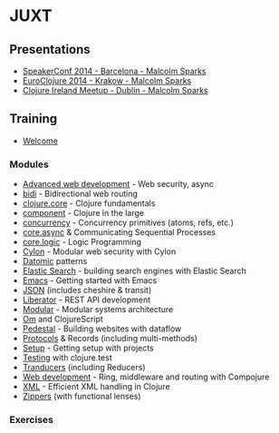 # JUXT

## Presentations

* [SpeakerConf 2014 - Barcelona - Malcolm Sparks](/speakerconf-2014)
* [EuroClojure 2014 - Krakow - Malcolm Sparks](/euroclojure-2014)
* [Clojure Ireland Meetup - Dublin - Malcolm Sparks](/clojure-ireland)

## Training

* [Welcome](/training/index)

### Modules

* [Advanced web development](/training/aweb) - Web security, async
* [bidi](/training/bidi) - Bidirectional web routing
* [clojure.core](/training/clojure) - Clojure fundamentals
* [component](/training/component) - Clojure in the large
* [concurrency](/training/concurrency) - Concurrency primitives (atoms, refs, etc.)
* [core.async](/training/async) & Communicating Sequential Processes
* [core.logic](/training/logic) - Logic Programming
* [Cylon](/training/cylon) - Modular web security with Cylon
* [Datomic](/training/datomic) patterns
* [Elastic Search](/training/elasticsearch) - building search engines with Elastic Search
* [Emacs](/training/emacs) - Getting started with Emacs
* [JSON](/training/json) (includes cheshire & transit)
* [Liberator](/training/liberator) - REST API development
* [Modular](/training/modular) - Modular systems architecture
* [Om](/training/om) and ClojureScript
* [Pedestal](/training/pedestal) - Building websites with dataflow
* [Protocols](/training/protocols) & Records (including multi-methods)
* [Setup](/training/setup) - Getting setup with projects
* [Testing](/training/testing) with clojure.test
* [Tranducers](/training/tranducers) (including Reducers)
* [Web development](/training/web) - Ring, middleware and routing with Compojure
* [XML](/training/xml) - Efficient XML handling in Clojure
* [Zippers](/training/zippers) (with functional lenses)


### Exercises
